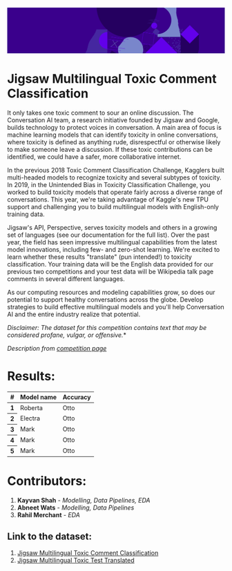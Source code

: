 ![Header image](https://github.com/KayvanShah1/Jigsaw_multilingual_toxic_comment_classification/blob/master/Images/header.png)
# Jigsaw Multilingual Toxic Comment Classification

It only takes one toxic comment to sour an online discussion. The Conversation AI team, a research initiative founded by Jigsaw and Google, builds technology to protect voices in conversation. A main area of focus is machine learning models that can identify toxicity in online conversations, where toxicity is defined as anything rude, disrespectful or otherwise likely to make someone leave a discussion. If these toxic contributions can be identified, we could have a safer, more collaborative internet.

In the previous 2018 Toxic Comment Classification Challenge, Kagglers built multi-headed models to recognize toxicity and several subtypes of toxicity. In 2019, in the Unintended Bias in Toxicity Classification Challenge, you worked to build toxicity models that operate fairly across a diverse range of conversations. This year, we're taking advantage of Kaggle's new TPU support and challenging you to build multilingual models with English-only training data.

Jigsaw's API, Perspective, serves toxicity models and others in a growing set of languages (see our documentation for the full list). Over the past year, the field has seen impressive multilingual capabilities from the latest model innovations, including few- and zero-shot learning. We're excited to learn whether these results "translate" (pun intended!) to toxicity classification. Your training data will be the English data provided for our previous two competitions and your test data will be Wikipedia talk page comments in several different languages.

As our computing resources and modeling capabilities grow, so does our potential to support healthy conversations across the globe. Develop strategies to build effective multilingual models and you'll help Conversation AI and the entire industry realize that potential.

*Disclaimer: The dataset for this competition contains text that may be considered profane, vulgar, or offensive.**

*Description from [competition page](https://www.kaggle.com/c/jigsaw-multilingual-toxic-comment-classification/overview/description)*

# Results:
<link rel="stylesheet" href="https://stackpath.bootstrapcdn.com/bootstrap/5.0.0-alpha1/css/bootstrap.min.css" 
integrity="sha384-r4NyP46KrjDleawBgD5tp8Y7UzmLA05oM1iAEQ17CSuDqnUK2+k9luXQOfXJCJ4I" crossorigin="anonymous">
<table class="table table-dark table-striped">
  <thead>
    <tr>
      <th scope="col">#</th>
      <th scope="col">Model name</th>
      <th scope="col">Accuracy</th>
    </tr>
  </thead>
  <tbody>
    <tr>
      <th scope="row">1</th>
      <td>Roberta</td>
      <td>Otto</td>
    </tr>
    <tr>
      <th scope="row">2</th>
      <td>Electra</td>
      <td>Otto</td>
    </tr>
    <tr>
      <th scope="row">3</th>
      <td>Mark</td>
      <td>Otto</td>
    </tr>
    <tr>
      <th scope="row">4</th>
      <td>Mark</td>
      <td>Otto</td>
    </tr>
    <tr>
      <th scope="row">5</th>
      <td>Mark</td>
      <td>Otto</td>
    </tr>
  </tbody>
</table>

# Contributors:
1. **Kayvan Shah** - *Modelling, Data Pipelines, EDA*
2. **Abneet Wats** - *Modelling, Data Pipelines*
3. **Rahil Merchant** - *EDA*

## Link to the dataset: 
1. [Jigsaw Multilingual Toxic Comment Classification](https://www.kaggle.com/c/jigsaw-multilingual-toxic-comment-classification/data) 
2. [Jigsaw Multilingual Toxic Test Translated](https://www.kaggle.com/kashnitsky/jigsaw-multilingual-toxic-test-translated)
